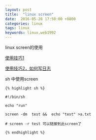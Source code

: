 ```yaml
---
layout: post
title:  "linux screen"
date:  2016-05-28 17:50:00 +0800
categories: linux
tags: linux
keywords: linux,web1992
---
```


linux screen的使用

<!--more-->

[使用技巧1](http://www.cnblogs.com/mchina/archive/2013/01/30/2880680.html "使用技巧")


[使用技巧2，如何写日志](http://www.linuxidc.com/Linux/2014-09/106217.htm "使用技巧")

sh 中使用screen

	{% highlight sh %}
	
	#!/bin/sh
	
	echo "run"

	screen -dm  test &&  echo "test" >a.txt

	# screen -r test 可以链接到此screen了
	
	{% endhighlight %}